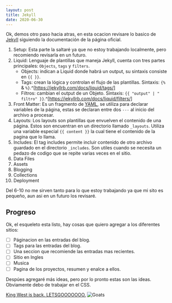 ```yaml
---
layout: post
title: Jekyll
date: 2020-06-30
---
```


Ok, demos otro paso hacia atras, en esta ocacion revisare lo basico de [Jekyll](https://jekyllrb.com/docs/step-by-step/01-setup/) siguiendo la documentación de la página oficial.

1. Setup:
Esta parte la saltaré ya que no estoy trabajando localmente, pero recomiendo revisarla en un futuro.
2. Liquid:
Lenguaje de plantillas que maneja Jekyll, cuenta con tres partes principales: `Objects`, `tags` y `filters`.
	- Objects: indican a Liquid donde habrá un output, su sintaxis consiste en `{{ }}`.
	- Tags: crean la lógica y controlan el flujo de las plantillas. Sintaxis: `{%` & `%}`.^[https://jekyllrb.com/docs/liquid/tags/]
	- Filtros: cambian el output de un Objeto. Sintaxis: `{{ "output" | " filtro" }}`.^[https://jekyllrb.com/docs/liquid/filters/]
3. Front Matter:
Es un fragmento de [YAML](https://yaml.org/), se utiliza para declarar variables de la página, estas se declaran entre dos `---` al inicio del archivo a procesar.
4. Layouts:
Los layouts son plantillas que envuelven el contenido de una página. Estos son encuentran en un directorio llamado `_layouts`.
Utiliza una variable especial `{{ content }}` la cual tiene el contenido de la pagina que lo llama.
5. Includes:
El tag includes permite incluir contenido de otro archivo guardado en el directorio `_includes`. Son utiles cuando se necesita un pedazo de codigo que se repite varias veces en el sitio.
6. Data Files
7. Assets
8. Blogging
9. Collections
10. Deployment

Del 6-10 no me sirven tanto para lo que estoy trabajando ya que mi sito es pequeño, aun asi en un futuro los revisaré.

## Progreso
Ok, el esqueleto esta listo, hay cosas que quiero agregar a los diferentes sitios:
- [ ] Páginacion en las entradas del blog.
- [ ] Tags para las entradas del blog.
- [ ] Una seccion que recomiende las entradas mas recientes.
- [ ] Sitio en Ingles
- [ ] Musica
- [ ] Pagina de los proyectos, resumen y enalce a ellos.

Despúes agregaré más ideas, pero por lo pronto estas son las ideas. Obviamente debo de trabajar en el CSS.

[King West is back. LETSGOOOOOOO.](https://youtu.be/h0U2QUGKbSE)
![Goats](https://www.digitalmusicnews.com/wp-content/uploads/2018/03/Elon-Musk-Kanye-West-x.jpg "goats")
